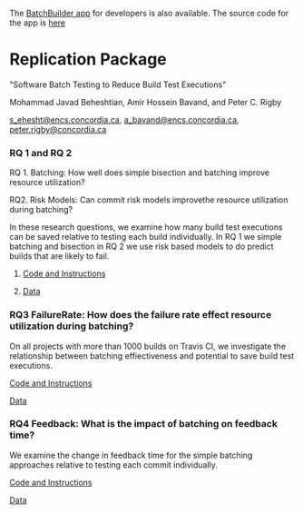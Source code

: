 The [BatchBuilder app](https://github.com/apps/batchbuilder) for developers is also available. The source code for the app is [here](https://github.com/CESEL/BatchBuilder)

# Replication Package 

"Software Batch Testing to Reduce Build Test Executions"  

Mohammad Javad Beheshtian, Amir Hossein Bavand, and Peter C. Rigby

<s_ehesht@encs.concordia.ca>, <a_bavand@encs.concordia.ca>, <peter.rigby@concordia.ca>

### RQ 1 and RQ 2

RQ 1. Batching: How well does simple bisection and batching improve resource utilization?

RQ2. Risk Models: Can commit risk models improvethe resource utilization during batching?

In these research questions, we examine how many build test executions can be saved relative to testing each build individually. In RQ 1 we simple batching and bisection in RQ 2 we use risk based models to do predict builds that are likely to fail. 

1. [Code and Instructions](https://github.com/CESEL/BatchBuilderResearch/tree/master/RQ1%2C2)

2. [Data](https://github.com/CESEL/BatchBuilderResearch/tree/master/RQ1%2C2/data)

### RQ3 FailureRate: How does the failure rate effect resource utilization during batching?

On all projects with more than 1000 builds on Travis CI, we investigate the relationship between batching effiectiveness and potential to save build test executions.

[Code and Instructions](https://github.com/CESEL/BatchBuilderResearch/tree/master/RQ3)

[Data](https://github.com/CESEL/BatchBuilderResearch/tree/master/RQ3/data/extracted_project_travis)

### RQ4 Feedback: What is the impact of batching on feedback time?

We examine the change in feedback time for the simple batching approaches relative to testing each commit individually.

[Code and Instructions](https://github.com/CESEL/BatchBuilderResearch/tree/master/RQ4)

[Data](https://github.com/CESEL/BatchBuilderResearch/tree/master/RQ4/data)
